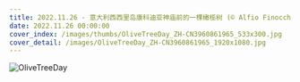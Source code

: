 ```yaml
---
title: 2022.11.26 - 意大利西西里岛康科迪亚神庙前的一棵橄榄树 (© Alfio Finocchiaro/Shutterstock)
date: 2022.11.26 00:00:00
cover_index: /images/thumbs/OliveTreeDay_ZH-CN3960861965_533x300.jpg
cover_detail: /images/OliveTreeDay_ZH-CN3960861965_1920x1080.jpg
---
```


![OliveTreeDay](/images/OliveTreeDay_ZH-CN3960861965_1920x1080.jpg)
